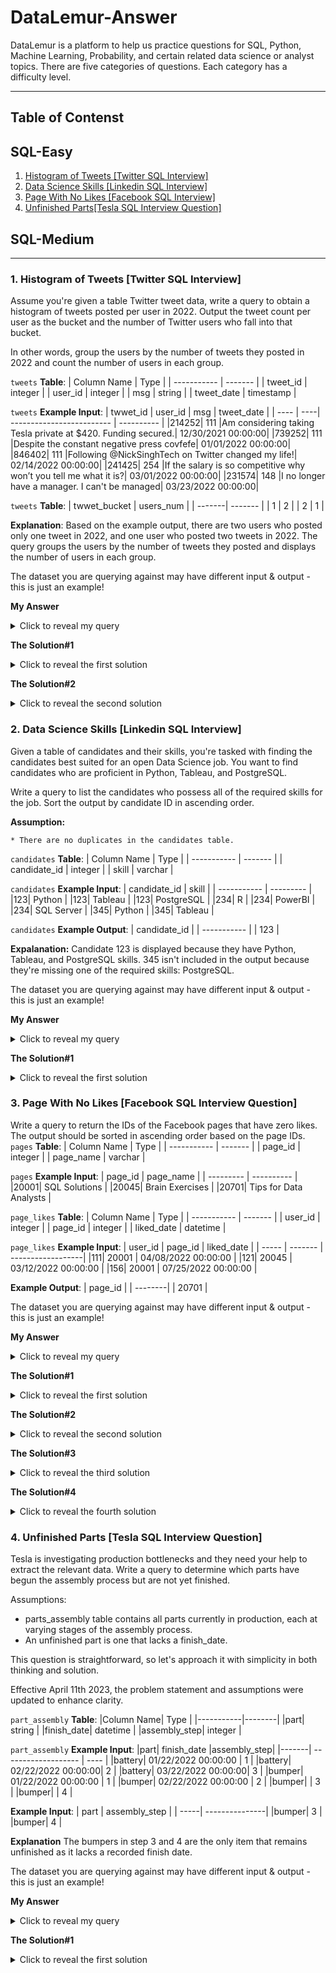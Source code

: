 # DataLemur-Answer

DataLemur is a platform to help us practice questions for SQL, Python, Machine Learning, Probability, and certain related data science or analyst topics. There are five categories of questions. Each category has a difficulty level.

---
## Table of Contenst
## SQL-Easy
1. [Histogram of Tweets [Twitter SQL Interview]](#easy1)
2. [Data Science Skills [Linkedin SQL Interview]](#easy2)
3. [Page With No Likes [Facebook SQL Interview]](#easy3)
4. [Unfinished Parts[Tesla SQL Interview Question]](#easy4)

## SQL-Medium
---

### <a id="easy1"></a>1. Histogram of Tweets [Twitter SQL Interview]
Assume you're given a table Twitter tweet data, write a query to obtain a histogram of tweets posted per user in 2022. Output the tweet count per user as the bucket and the number of Twitter users who fall into that bucket.

In other words, group the users by the number of tweets they posted in 2022 and count the number of users in each group.

`tweets` **Table**:
| Column Name | Type    |
| ----------- | ------- |
| tweet_id    | integer |
| user_id   | integer |
| msg | string |
| tweet_date | timestamp |


`tweets` **Example Input**:
| twwet_id | user_id | msg  | tweet_date |
| ---- | ----| ------------------------- | ---------- |
|214252|	111	|Am considering taking Tesla private at $420. Funding secured.|	12/30/2021 00:00:00|
|739252|	111	|Despite the constant negative press covfefe|	01/01/2022 00:00:00|
|846402|	111	|Following @NickSinghTech on Twitter changed my life!|	02/14/2022 00:00:00|
|241425|	254	|If the salary is so competitive why won’t you tell me what it is?|	03/01/2022 00:00:00|
|231574|	148	|I no longer have a manager. I can't be managed|	03/23/2022 00:00:00|

`tweets` **Table**:
| twwet_bucket |  users_num |
| -------| ------- |
|   1  |   2   |
|   2  |   1   |

**Explanation**:
Based on the example output, there are two users who posted only one tweet in 2022, and one user who posted two tweets in 2022. The query groups the users by the number of tweets they posted and displays the number of users in each group.

The dataset you are querying against may have different input & output - this is just an example!


**My Answer**
<details>
  <summary>Click to reveal my query</summary>
<pre><code>
SELECT
  x.tweet_bucket,
  COUNT(x.user_id) as users_num
FROM (SELECT COUNT(tweet_id) AS tweet_bucket, user_id 
      FROM tweets 
      WHERE tweet_date >= '2022-01-01'
      GROUP BY 2) x
GROUP BY 1
</code></pre>
</details>

**The Solution#1**
<details>
  <summary>Click to reveal the first solution </summary>
<pre><code>
SELECT 
  tweet_count_per_user AS tweet_bucket, 
  COUNT(user_id) AS users_num 
FROM (
  SELECT 
    user_id, 
    COUNT(tweet_id) AS tweet_count_per_user 
  FROM tweets 
  WHERE tweet_date BETWEEN '2022-01-01' 
    AND '2022-12-31'
  GROUP BY user_id) AS total_tweets 
GROUP BY tweet_count_per_user;
</code></pre>
</details>

**The Solution#2**
<details>
  <summary>Click to reveal the second solution </summary>
<pre><code>
WITH total_tweets AS (
  SELECT 
    user_id, 
    COUNT(tweet_id) AS tweet_count_per_user
  FROM tweets 
  WHERE tweet_date BETWEEN '2022-01-01' 
    AND '2022-12-31' 
  GROUP BY user_id) 
  
SELECT 
  tweet_count_per_user AS tweet_bucket, 
  COUNT(user_id) AS users_num 
FROM total_tweets 
GROUP BY tweet_count_per_user;
</code></pre>
</details>

### <a id="easy2"></a>2. Data Science Skills [Linkedin SQL Interview]
Given a table of candidates and their skills, you're tasked with finding the candidates best suited for an open Data Science job. You want to find candidates who are proficient in Python, Tableau, and PostgreSQL.

Write a query to list the candidates who possess all of the required skills for the job. Sort the output by candidate ID in ascending order.

**Assumption:**

`* There are no duplicates in the candidates table.`

`candidates` **Table**:
| Column Name | Type    |
| ----------- | ------- |
| candidate_id | integer |
| skill | varchar |

`candidates` **Example Input**:
| candidate_id | skill    |
| ----------- | --------- |
|123|	Python |
|123|	Tableau |
|123|	PostgreSQL |
|234|	R |
|234|	PowerBI |
|234|	SQL Server |
|345|	Python |
|345|	Tableau |

`candidates` **Example Output**:
| candidate_id |
| ----------- | 
| 123 |

**Expalanation:**
Candidate 123 is displayed because they have Python, Tableau, and PostgreSQL skills. 345 isn't included in the output because they're missing one of the required skills: PostgreSQL.

The dataset you are querying against may have different input & output - this is just an example!

**My Answer**
<details>
  <summary>Click to reveal my query</summary>
<pre><code>
SELECT
  x.candidate_id
FROM
  (SELECT
      candidate_id,
      STRING_AGG(skill, ', ') AS skill_required
  FROM
      candidates
  WHERE
      skill IN ('Python', 'Tableau', 'PostgreSQL')
  GROUP BY
      candidate_id
  HAVING
      COUNT(DISTINCT skill) = 3) x;
</code></pre>
</details>

**The Solution#1**
<details>
  <summary>Click to reveal the first solution </summary>
<pre><code>
SELECT 
  candidate_id
FROM 
  candidates
WHERE 
  skill IN ('Python', 'Tableau', 'PostgreSQL')
GROUP BY 
  candidate_id
HAVING 
  COUNT(skill) = 3
ORDER BY 
  candidate_id;
</code></pre>
</details>

### <a id="easy3"></a>3. Page With No Likes [Facebook SQL Interview Question]
Write a query to return the IDs of the Facebook pages that have zero likes. The output should be sorted in ascending order based on the page IDs.
`pages` **Table**:
| Column Name | Type    |
| ----------- | ------- |
| page_id | integer |
| page_name | varchar |

`pages` **Example Input**:
| page_id | page_name    |
| --------- | ---------- |
|20001|	SQL Solutions |
|20045|	Brain Exercises |
|20701|	Tips for Data Analysts |

`page_likes` **Table**:
| Column Name | Type    |
| ----------- | ------- |
| user_id | integer |
| page_id | integer |
| liked_date | datetime |

`page_likes` **Example Input**:
| user_id | page_id |    liked_date     |
| -----   | ------- | ------------------|
|111|	20001 |	04/08/2022 00:00:00 |
|121|	20045 |	03/12/2022 00:00:00 |
|156|	20001 |	07/25/2022 00:00:00 |

**Example Output**:
| page_id |
| --------|
| 20701   |

The dataset you are querying against may have different input & output - this is just an example!

**My Answer**
<details>
  <summary>Click to reveal my query</summary>
<pre><code>
SELECT
  x.page_id
FROM
  (SELECT 
    p.page_id,
    COUNT(pl.liked_date) AS like_count
  FROM 
    pages p
  LEFT JOIN
      page_likes pl ON p.page_id = pl.page_id
  GROUP BY 1) x
WHERE x.like_count < 1
</code></pre>
</details>

**The Solution#1**
<details>
  <summary>Click to reveal the first solution </summary>
<pre><code>
SELECT 
  page_id
FROM 
  pages
EXCEPT
SELECT 
  page_id
FROM 
  page_likes;
</code></pre>
</details>

**The Solution#2**
<details>
  <summary>Click to reveal the second solution </summary>
<pre><code>
SELECT 
  pages.page_id
FROM 
  pages
LEFT OUTER JOIN page_likes AS likes
  ON pages.page_id = likes.page_id
WHERE 
  likes.page_id IS NULL;
</code></pre>
</details>

**The Solution#3**
<details>
  <summary>Click to reveal the third solution </summary>
<pre><code>
SELECT 
  page_id
FROM 
  pages
WHERE page_id NOT IN (
    SELECT 
      page_id
  FROM 
    page_likes
  WHERE page_id IS NOT NULL
  );
</code></pre>
</details>

**The Solution#4**
<details>
  <summary>Click to reveal the fourth solution </summary>
<pre><code>
SELECT 
  page_id
FROM 
  pages
WHERE NOT EXISTS (
  SELECT page_id
  FROM page_likes AS likes
  WHERE likes.page_id = pages.page_id
  );
</code></pre>
</details>


### <a id="easy4"></a>4. Unfinished Parts [Tesla SQL Interview Question]
Tesla is investigating production bottlenecks and they need your help to extract the relevant data. Write a query to determine which parts have begun the assembly process but are not yet finished.

Assumptions:

* parts_assembly table contains all parts currently in production, each at varying stages of the assembly process.
* An unfinished part is one that lacks a finish_date.

This question is straightforward, so let's approach it with simplicity in both thinking and solution.

Effective April 11th 2023, the problem statement and assumptions were updated to enhance clarity.

`part_assembly` **Table**:
|Column Name|	Type |
|-----------|--------|
|part|	string |
|finish_date|	datetime |
|assembly_step|	integer |

`part_assembly` **Example Input**:
|part|	finish_date	|assembly_step|
|-------| ------------------- | ---- |
|battery|	01/22/2022 00:00:00 |	1 |
|battery|	02/22/2022 00:00:00| 2 |
|battery|	03/22/2022 00:00:00|	3 |
|bumper|	01/22/2022 00:00:00 |	1 |
|bumper|	02/22/2022 00:00:00 |	2 |
|bumper|		| 3 | 
|bumper|		| 4 |

**Example Input**:
| part |	assembly_step |
| -----| ---------------|
|bumper|	3 |
|bumper|	4 |

**Explanation**
The bumpers in step 3 and 4 are the only item that remains unfinished as it lacks a recorded finish date.

The dataset you are querying against may have different input & output - this is just an example!

**My Answer**
<details>
  <summary>Click to reveal my query</summary>
<pre><code>
SELECT 
  part,
  assembly_step
FROM 
  parts_assembly
WHERE
  finish_date IS NULL;
</code></pre>
</details>

**The Solution#1**
<details>
  <summary>Click to reveal the first solution </summary>
<pre><code>
SELECT part, assembly_step
FROM parts_assembly
WHERE finish_date IS NULL;
</code></pre>
</details>
